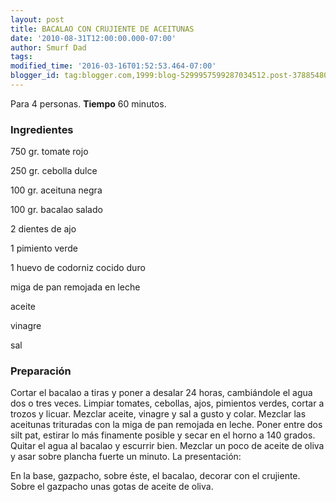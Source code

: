 ```yaml
---
layout: post
title: BACALAO CON CRUJIENTE DE ACEITUNAS
date: '2010-08-31T12:00:00.000-07:00'
author: Smurf Dad
tags: 
modified_time: '2016-03-16T01:52:53.464-07:00'
blogger_id: tag:blogger.com,1999:blog-5299957599287034512.post-3788548022644851830
---
```


Para 4 personas.
<b>Tiempo</b> 60 minutos.

<h3>Ingredientes</h3>

750 gr. tomate rojo

250 gr. cebolla dulce

100 gr. aceituna negra

100 gr. bacalao salado

2 dientes de ajo

1 pimiento verde

1 huevo de codorniz cocido duro

miga de pan remojada en leche

aceite

vinagre

sal

<h3>Preparación</h3>

Cortar el bacalao a tiras y poner a desalar 24 horas, cambiándole el agua dos o tres veces. Limpiar tomates, cebollas, ajos, pimientos verdes, cortar a trozos y licuar. Mezclar aceite, vinagre y sal a gusto y colar. Mezclar las aceitunas trituradas con la miga de pan remojada en leche. Poner entre dos silt pat, estirar lo más finamente posible y secar en el horno a 140 grados. Quitar el agua al bacalao y escurrir bien. Mezclar un poco de aceite de oliva y asar sobre plancha fuerte un minuto. La presentación:

En la base, gazpacho, sobre éste, el bacalao, decorar con el crujiente. Sobre el gazpacho unas gotas de aceite de oliva.

